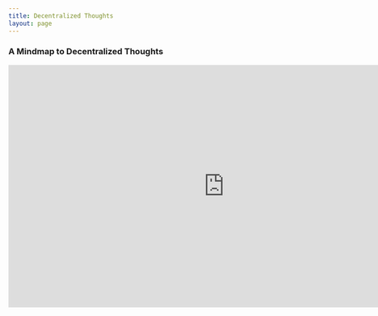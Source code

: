 ```yaml
---
title: Decentralized Thoughts
layout: page
---
```


### A Mindmap to Decentralized Thoughts

<iframe width='853' height='480' src='https://embed.coggle.it/diagram/WdA_HcDIOgAB9ke9/c274578a794cb47a90e06c24ae1c5d44e19a221b2daf9311bc4d900bf83b1eaf' frameborder='0' allowfullscreen></iframe>
